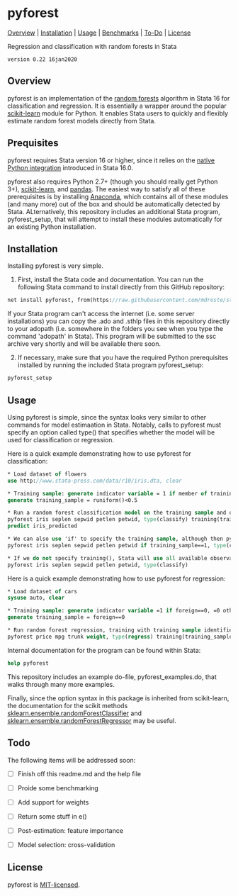 
pyforest
=================================

[Overview](#overview)
| [Installation](#installation)
| [Usage](#usage)
| [Benchmarks](#benchmarks)
| [To-Do](#todo)
| [License](#license)

Regression and classification with random forests in Stata

`version 0.22 16jan2020`


Overview
---------------------------------

pyforest is an implementation of the [random forests](https://www.stat.berkeley.edu/~breiman/randomforest2001.pdf) algorithm in Stata 16 for classification and regression. It is essentially a wrapper around the popular [scikit-learn](https://scikit-learn.org/) module for Python. It enables Stata users to quickly and flexibly estimate random forest models directly from Stata.


Prequisites
---------------------------------

pyforest requires Stata version 16 or higher, since it relies on the [native Python integration](https://www.stata.com/new-in-stata/python-integration/) introduced in Stata 16.0. 

pyforest also requires Python 2.7+ (though you should really get Python 3+), [scikit-learn](https://scikit-learn.org), and [pandas](https://pandas.pydata.org/). The easiest way to satisfy all of these prerequisites is by installing [Anaconda](https://www.anaconda.com/distribution/#download-section), which contains all of these modules (and many more) out of the box and should be automatically detected by Stata. ALternatively, this repository includes an additional Stata program, pyforest_setup, that will attempt to install these modules automatically for an existing Python installation. 


Installation
---------------------------------

Installing pyforest is very simple.

1. First, install the Stata code and documentation. You can run the following Stata command to install directly from this GitHub repository:

```stata
net install pyforest, from(https://raw.githubusercontent.com/mdroste/stata-pyforest/master/) replace
```

If your Stata program can't access the internet (i.e. some server installations) you can copy the .ado and .sthlp files in this repository directly to your adopath (i.e. somewhere in the folders you see when you type the command 'adopath' in Stata). This program will be submitted to the ssc archive very shortly and will be available there soon.

2. If necessary, make sure that you have the required Python prerequisites installed by running the included Stata program pyforest_setup:

```stata
pyforest_setup
```


Usage
---------------------------------

Using pyforest is simple, since the syntax looks very similar to other commands for model estimaation in Stata. Notably, calls to pyforest must specify an option called type() that specifies whether the model will be used for classification or regression.

Here is a quick example demonstrating how to use pyforest for classification:

```stata
* Load dataset of flowers
use http://www.stata-press.com/data/r10/iris.dta, clear

* Training sample: generate indicator variable = 1 if member of training dataset (approx. half dataset randomly drawn), =0 otherwise
generate training_sample = runiform()<0.5

* Run a random forest classification model on the training sample and obtain predictions with post-estimation 'predict' command
pyforest iris seplen sepwid petlen petwid, type(classify) training(training_sample)
predict iris_predicted

* We can also use 'if' to specify the training sample, although then pyforest will not give you out-of-sample fit statistics
pyforest iris seplen sepwid petlen petwid if training_sample==1, type(classify)

* If we do not specify training(), Stata will use all available observations (that satisfy any given if/in condition) 
pyforest iris seplen sepwid petlen petwid, type(classify)
```

Here is a quick example demonstrating how to use pyforest for regression:

```stata
* Load dataset of cars
sysuse auto, clear

* Training sample: generate indicator variable =1 if foreign==0, =0 otherwise (train on foreign cars)
generate training_sample = foreign==0

* Run random forest regression, training with training sample identified abov, esave predictions as price_predicted
pyforest price mpg trunk weight, type(regress) training(training_sample) prediction(price_predicted)
```

Internal documentation for the program can be found within Stata:
```stata
help pyforest
```

This repository includes an example do-file, pyforest_examples.do, that walks through many more examples. 

Finally, since the option syntax in this package is inherited from scikit-learn, the documentation for the scikit methods [sklearn.ensemble.randomForestClassifier](https://scikit-learn.org/stable/modules/generated/sklearn.ensemble.RandomForestClassifier.html) and [sklearn.ensemble.randomForestRegressor](https://scikit-learn.org/stable/modules/generated/sklearn.ensemble.RandomForestRegressor.html) may be useful. 

  
Todo
---------------------------------

The following items will be addressed soon:

- [ ] Finish off this readme.md and the help file
- [ ] Proide some benchmarking
- [ ] Add support for weights
- [ ] Return some stuff in e()
- [ ] Post-estimation: feature importance
- [ ] Model selection: cross-validation


License
---------------------------------

pyforest is [MIT-licensed](https://github.com/mdroste/stata-pyforest/blob/master/LICENSE).
